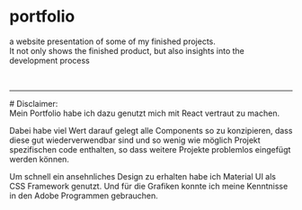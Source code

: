 # portfolio
a website presentation of some of my finished projects. <br>It not only shows the finished product, but also insights into the development process

<br/>
<hr/>
# Disclaimer:
<br/>
Mein Portfolio habe ich dazu genutzt mich mit React vertraut zu machen.

Dabei habe viel Wert darauf gelegt alle Components so zu konzipieren, dass diese gut wiederverwendbar sind und so wenig wie möglich Projekt spezifischen code enthalten, so dass weitere Projekte problemlos eingefügt werden können.

Um schnell ein ansehnliches Design zu erhalten habe ich Material UI als CSS Framework genutzt. Und für die Grafiken konnte ich meine Kenntnisse in den Adobe Programmen gebrauchen.
